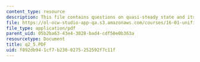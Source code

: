 ```yaml
---
content_type: resource
description: This file contains questions on quasi-steady state and its solution.
file: https://ol-ocw-studio-app-qa.s3.amazonaws.com/courses/16-01-unified-engineering-i-ii-iii-iv-fall-2005-spring-2006/f892db941cf7b2300275252592f7c11f_q2_5.PDF
file_type: application/pdf
parent_uid: 05b2ba63-43e4-3028-bad4-cdf50e0b363a
resourcetype: Document
title: q2_5.PDF
uid: f892db94-1cf7-b230-0275-252592f7c11f
---
```

